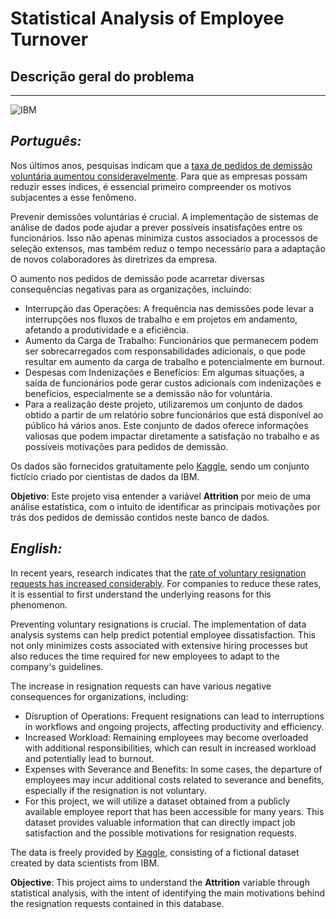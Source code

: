 # **Statistical Analysis of Employee Turnover**

## **Descrição geral do problema**

---


![IBM](https://w7.pngwing.com/pngs/180/10/png-transparent-ibm-logo-management-business-innovation-ibm-blue-angle-company-thumbnail.png)

## *Português:* ##

Nos últimos anos, pesquisas indicam que a [taxa de pedidos de demissão voluntária aumentou consideravelmente](https://www.infomoney.com.br/minhas-financas/pedidos-de-demissao-crescem-14-e-chegam-a-42-milhoes-no-primeiro-semestre/). Para que as empresas possam reduzir esses índices, é essencial primeiro compreender os motivos subjacentes a esse fenômeno.

Prevenir demissões voluntárias é crucial. A implementação de sistemas de análise de dados pode ajudar a prever possíveis insatisfações entre os funcionários. Isso não apenas minimiza custos associados a processos de seleção extensos, mas também reduz o tempo necessário para a adaptação de novos colaboradores às diretrizes da empresa.

O aumento nos pedidos de demissão pode acarretar diversas consequências negativas para as organizações, incluindo:

* Interrupção das Operações: A frequência nas demissões pode levar a interrupções nos fluxos de trabalho e em projetos em andamento, afetando a produtividade e a eficiência.
* Aumento da Carga de Trabalho: Funcionários que permanecem podem ser sobrecarregados com responsabilidades adicionais, o que pode resultar em aumento da carga de trabalho e potencialmente em burnout.
* Despesas com Indenizações e Benefícios: Em algumas situações, a saída de funcionários pode gerar custos adicionais com indenizações e benefícios, especialmente se a demissão não for voluntária.
* Para a realização deste projeto, utilizaremos um conjunto de dados obtido a partir de um relatório sobre funcionários que está disponível ao público há vários anos. Este conjunto de dados oferece informações valiosas que podem impactar diretamente a satisfação no trabalho e as possíveis motivações para pedidos de demissão.

Os dados são fornecidos gratuitamente pelo [Kaggle](https://opendatacommons.org/licenses/dbcl/1-0/), sendo um conjunto fictício criado por cientistas de dados da IBM.

**Objetivo**: Este projeto visa entender a variável **Attrition** por meio de uma análise estatística, com o intuito de identificar as principais motivações por trás dos pedidos de demissão contidos neste banco de dados.


## *English:* ##

In recent years, research indicates that the [rate of voluntary resignation requests has increased considerably](https://www.infomoney.com.br/minhas-financas/pedidos-de-demissao-crescem-14-e-chegam-a-42-milhoes-no-primeiro-semestre/). For companies to reduce these rates, it is essential to first understand the underlying reasons for this phenomenon.

Preventing voluntary resignations is crucial. The implementation of data analysis systems can help predict potential employee dissatisfaction. This not only minimizes costs associated with extensive hiring processes but also reduces the time required for new employees to adapt to the company's guidelines.

The increase in resignation requests can have various negative consequences for organizations, including:

* Disruption of Operations: Frequent resignations can lead to interruptions in workflows and ongoing projects, affecting productivity and efficiency.
* Increased Workload: Remaining employees may become overloaded with additional responsibilities, which can result in increased workload and potentially lead to burnout.
* Expenses with Severance and Benefits: In some cases, the departure of employees may incur additional costs related to severance and benefits, especially if the resignation is not voluntary.
* For this project, we will utilize a dataset obtained from a publicly available employee report that has been accessible for many years. This dataset provides valuable information that can directly impact job satisfaction and the possible motivations for resignation requests.

The data is freely provided by [Kaggle](https://opendatacommons.org/licenses/dbcl/1-0/), consisting of a fictional dataset created by data scientists from IBM.

**Objective**: This project aims to understand the **Attrition** variable through statistical analysis, with the intent of identifying the main motivations behind the resignation requests contained in this database.







